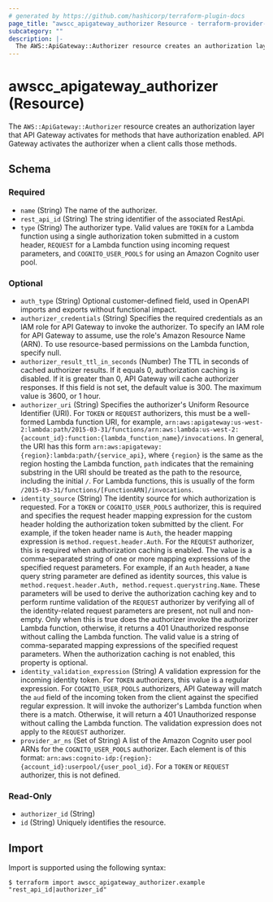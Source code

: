```yaml
---
# generated by https://github.com/hashicorp/terraform-plugin-docs
page_title: "awscc_apigateway_authorizer Resource - terraform-provider-awscc"
subcategory: ""
description: |-
  The AWS::ApiGateway::Authorizer resource creates an authorization layer that API Gateway activates for methods that have authorization enabled. API Gateway activates the authorizer when a client calls those methods.
---
```


# awscc_apigateway_authorizer (Resource)

The ``AWS::ApiGateway::Authorizer`` resource creates an authorization layer that API Gateway activates for methods that have authorization enabled. API Gateway activates the authorizer when a client calls those methods.



<!-- schema generated by tfplugindocs -->
## Schema

### Required

- `name` (String) The name of the authorizer.
- `rest_api_id` (String) The string identifier of the associated RestApi.
- `type` (String) The authorizer type. Valid values are ``TOKEN`` for a Lambda function using a single authorization token submitted in a custom header, ``REQUEST`` for a Lambda function using incoming request parameters, and ``COGNITO_USER_POOLS`` for using an Amazon Cognito user pool.

### Optional

- `auth_type` (String) Optional customer-defined field, used in OpenAPI imports and exports without functional impact.
- `authorizer_credentials` (String) Specifies the required credentials as an IAM role for API Gateway to invoke the authorizer. To specify an IAM role for API Gateway to assume, use the role's Amazon Resource Name (ARN). To use resource-based permissions on the Lambda function, specify null.
- `authorizer_result_ttl_in_seconds` (Number) The TTL in seconds of cached authorizer results. If it equals 0, authorization caching is disabled. If it is greater than 0, API Gateway will cache authorizer responses. If this field is not set, the default value is 300. The maximum value is 3600, or 1 hour.
- `authorizer_uri` (String) Specifies the authorizer's Uniform Resource Identifier (URI). For ``TOKEN`` or ``REQUEST`` authorizers, this must be a well-formed Lambda function URI, for example, ``arn:aws:apigateway:us-west-2:lambda:path/2015-03-31/functions/arn:aws:lambda:us-west-2:{account_id}:function:{lambda_function_name}/invocations``. In general, the URI has this form ``arn:aws:apigateway:{region}:lambda:path/{service_api}``, where ``{region}`` is the same as the region hosting the Lambda function, ``path`` indicates that the remaining substring in the URI should be treated as the path to the resource, including the initial ``/``. For Lambda functions, this is usually of the form ``/2015-03-31/functions/[FunctionARN]/invocations``.
- `identity_source` (String) The identity source for which authorization is requested. For a ``TOKEN`` or ``COGNITO_USER_POOLS`` authorizer, this is required and specifies the request header mapping expression for the custom header holding the authorization token submitted by the client. For example, if the token header name is ``Auth``, the header mapping expression is ``method.request.header.Auth``. For the ``REQUEST`` authorizer, this is required when authorization caching is enabled. The value is a comma-separated string of one or more mapping expressions of the specified request parameters. For example, if an ``Auth`` header, a ``Name`` query string parameter are defined as identity sources, this value is ``method.request.header.Auth, method.request.querystring.Name``. These parameters will be used to derive the authorization caching key and to perform runtime validation of the ``REQUEST`` authorizer by verifying all of the identity-related request parameters are present, not null and non-empty. Only when this is true does the authorizer invoke the authorizer Lambda function, otherwise, it returns a 401 Unauthorized response without calling the Lambda function. The valid value is a string of comma-separated mapping expressions of the specified request parameters. When the authorization caching is not enabled, this property is optional.
- `identity_validation_expression` (String) A validation expression for the incoming identity token. For ``TOKEN`` authorizers, this value is a regular expression. For ``COGNITO_USER_POOLS`` authorizers, API Gateway will match the ``aud`` field of the incoming token from the client against the specified regular expression. It will invoke the authorizer's Lambda function when there is a match. Otherwise, it will return a 401 Unauthorized response without calling the Lambda function. The validation expression does not apply to the ``REQUEST`` authorizer.
- `provider_ar_ns` (Set of String) A list of the Amazon Cognito user pool ARNs for the ``COGNITO_USER_POOLS`` authorizer. Each element is of this format: ``arn:aws:cognito-idp:{region}:{account_id}:userpool/{user_pool_id}``. For a ``TOKEN`` or ``REQUEST`` authorizer, this is not defined.

### Read-Only

- `authorizer_id` (String)
- `id` (String) Uniquely identifies the resource.

## Import

Import is supported using the following syntax:

```shell
$ terraform import awscc_apigateway_authorizer.example "rest_api_id|authorizer_id"
```
